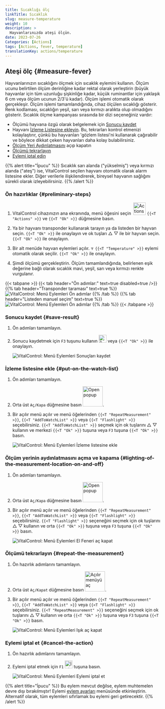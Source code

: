 ```yaml
---
title: Sıcaklığı ölç
linkTitle: Sıcaklık
slug: measure-temperature
weight: 10
description: >
  Hayvanlarınızda ateşi ölçün.
date: 2023-07-26
Categories: [Actions]
tags: [Actions, fever, temperature]
translationKey: actions/temperature
---
```


## Ateşi ölç {#measure-fever}

Hayvanlarınızın sıcaklığını ölçmek için sıcaklık eylemini kullanın. Ölçüm ucunu belirtilen ölçüm derinliğine kadar rektal olarak yerleştirin (büyük hayvanlar için tüm uzunluğu şişkinliğe kadar, küçük ruminantlar için yaklaşık 6 cm veya ölçüm ucunun 2/3'ü kadar). Ölçüm işlemi otomatik olarak gerçekleşir. Ölçüm işlemi tamamlandığında, cihaz ölçülen sıcaklığı gösterir. Renk kodlaması, sıcaklığın yeşil, sarı veya kırmızı aralıkta olup olmadığını gösterir. Sıcaklık ölçme kampanyası sırasında bir dizi seçeneğiniz vardır:

- Ölçümü hayvana özgü olarak belgelemek için [Sonucu kaydet](#save-result)
- Hayvanı [İzleme Listesine ekleyin](#put-on-the-watch-list). Bu, tekrarları kontrol etmenizi kolaylaştırır, çünkü bu hayvanları 'gözlem listesi'ni kullanarak çağırabilir ve böylece dikkat çeken hayvanları daha kolay bulabilirsiniz.
- [Ölçüm Yeri Aydınlatmasını](#lighting-of-the-measurement-location-on-and-off) açıp kapatın
- [Ölçümü tekrarlayın](#repeat-the-measurement)
- [Eylemi iptal edin](#cancel-the-action)

{{% alert title="İpucu" %}}
Sıcaklık sarı alanda ("yükselmiş") veya kırmızı alanda ("ateş") ise, VitalControl seçilen hayvanı otomatik olarak alarm listesine ekler. Diğer verilerle ilişkilendirerek, bireysel hayvanın sağlığını sürekli olarak izleyebilirsiniz.
{{% /alert %}}

### Ön hazırlıklar {#preliminary-steps}

1. VitalControl cihazınızın ana ekranında, menü öğesini seçin &nbsp;<img src="/icons/actions.svg" width="40" align="bottom" alt="Actions" /> `{{<T "Actions" >}}` ve `{{<T "Ok" >}}` düğmesine basın.

2. Ya bir hayvanı transponder kullanarak tarayın ya da listeden bir hayvan seçin. `{{<T "Ok" >}}` ile onaylayın ve ok tuşları △ ▽ ile bir hayvan seçin. `{{<T "Ok" >}}` ile onaylayın.

3. Bir alt menüde hayvan eylemleri açılır. <img src="/icons/actions/temperature.svg" width="10" align="bottom" alt="Temperature" /> `{{<T "Temperature" >}}` eylemi otomatik olarak seçilir. `{{<T "Ok" >}}` ile onaylayın.

4. Şimdi ölçümü gerçekleştirin. Ölçüm tamamlandığında, belirlenen eşik değerine bağlı olarak sıcaklık mavi, yeşil, sarı veya kırmızı renkte vurgulanır.

{{< tabpane >}}
{{< tab header="Ön adımlar:" text=true disabled=true />}}
{{% tab header="Transponder taraması" text=true %}}
![VitalControl: Menü Eylemleri Ön adımlar](../images/firststeps-scan.png "Ön adımlar")
{{% /tab %}}
{{% tab header="Listeden manuel seçim" text=true %}}
![VitalControl: Menü Eylemleri Ön adımlar](../images/firststeps.png "Ön adımlar")
{{% /tab %}}
{{< /tabpane >}}

### Sonucu kaydet {#save-result}

1. Ön adımları tamamlayın.

2. Sonucu kaydetmek için `F3` tuşunu kullanın <img src="/icons/footer/save.svg" width="25" align="bottom" alt="Save" /> veya `{{<T "Ok" >}}` ile onaylayın.

    ![VitalControl: Menü Eylemleri Sonuçları kaydet](../images/saveresults.png "Sonuçları kaydet")

### İzleme listesine ekle {#put-on-the-watch-list}

1. Ön adımları tamamlayın.

2. Orta üst `Aç/Kapa` düğmesine basın <img src="/icons/footer/repeat_add_to_watch.svg" width="65" align="bottom" alt="Open popup" />.

3. Bir açılır menü açılır ve menü öğelerinden `{{<T "RepeatMeasurement" >}}`, `{{<T "AddToWatchList" >}}` veya `{{<T "Flashlight" >}}` seçebilirsiniz. `{{<T "AddToWatchList" >}}` seçmek için ok tuşlarını △ ▽ kullanın ve merkezi `{{<T "Ok" >}}` tuşuna veya `F3` tuşuna `{{<T "Ok" >}}` basın.

    ![VitalControl: Menü Eylemleri İzleme listesine ekle](../images/watchlist.png "İzleme listesine ekle")

### Ölçüm yerinin aydınlatmasını açma ve kapama {#lighting-of-the-measurement-location-on-and-off}

1. Ön adımları tamamlayın.

2. Orta üst `Aç/Kapa` düğmesine basın <img src="/icons/footer/repeat_add_to_watch.svg" width="65" align="bottom" alt="Open popup" />.

3. Bir açılır menü açılır ve menü öğelerinden `{{<T "RepeatMeasurement" >}}`, `{{<T "AddToWatchList" >}}` veya `{{<T "Flashlight" >}}` seçebilirsiniz. `{{<T "Flashlight" >}}` seçeneğini seçmek için ok tuşlarını △ ▽ kullanın ve orta `{{<T "Ok" >}}` tuşuna veya `F3` tuşuna `{{<T "Ok" >}}` basın.

    ![VitalControl: Menü Eylemleri El Feneri aç kapat](../images/light.png "El Feneri aç kapat")

### Ölçümü tekrarlayın {#repeat-the-measurement}

1. Ön hazırlık adımlarını tamamlayın.

2. Orta üst `Aç/Kapat` düğmesine basın <img src="/icons/footer/repeat_add_to_watch.svg" width="65" align="bottom" alt="Açılır menüyü aç" />.

3. Bir açılır menü açılır ve menü öğelerinden `{{<T "RepeatMeasurement" >}}`, `{{<T "AddToWatchList" >}}` veya `{{<T "Flashlight" >}}` seçebilirsiniz. `{{<T "RepeatMeasurement" >}}` seçeneğini seçmek için ok tuşlarını △ ▽ kullanın ve orta `{{<T "Ok" >}}` tuşuna veya `F3` tuşuna `{{<T "Ok" >}}` basın.

    ![VitalControl: Menü Eylemleri Işık aç kapat](../images/repeat.png "Işık aç kapat")

### Eylemi iptal et {#cancel-the-action}

1. Ön hazırlık adımlarını tamamlayın.

2. Eylemi iptal etmek için `F1` <img src="/icons/footer/cancel.svg" width="25" align="bottom" alt="İptal" /> tuşuna basın.

    ![VitalControl: Menü Eylemleri Eylemi iptal et](../images/saveresults.png "Eylemi iptal et")

{{% alert title="İpucu" %}}
Bu eylem mevcut değilse, eylem muhtemelen devre dışı bırakılmıştır! Eylemi [eylem ayarları](../setting/) menüsünde etkinleştirin. Alternatif olarak, tüm eylemleri sıfırlamak bu eylemi geri getirecektir.
{{% /alert %}}

